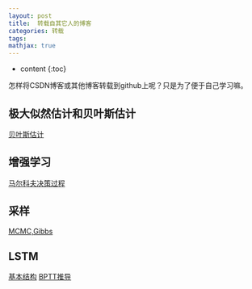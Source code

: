 ```yaml
---
layout: post
title:  转载自其它人的博客
categories: 转载
tags:  
mathjax: true
---
```


* content
{:toc}

怎样将CSDN博客或其他博客转载到github上呢？只是为了便于自己学习嘛。





## 极大似然估计和贝叶斯估计

[贝叶斯估计](http://blog.csdn.net/liu1194397014/article/details/52766760)

## 增强学习

[马尔科夫决策过程](https://www.cnblogs.com/jinxulin/p/3517377.html)

## 采样 

[MCMC,Gibbs](https://www.cnblogs.com/xbinworld/p/4266146.html)

## LSTM

[基本结构](http://colah.github.io/posts/2015-08-Understanding-LSTMs/)
[BPTT推导](http://blog.csdn.net/u010754290/article/details/47167979)

